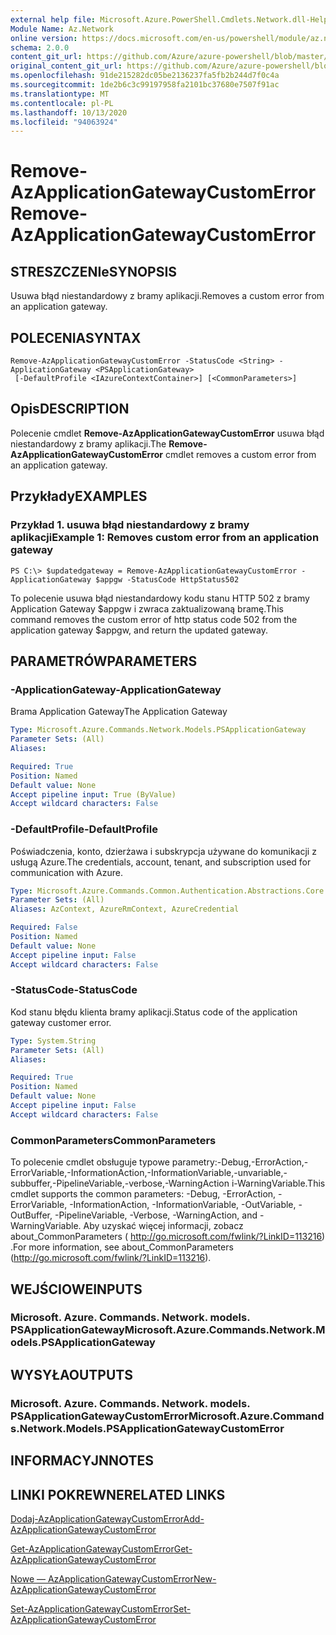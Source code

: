 ```yaml
---
external help file: Microsoft.Azure.PowerShell.Cmdlets.Network.dll-Help.xml
Module Name: Az.Network
online version: https://docs.microsoft.com/en-us/powershell/module/az.network/remove-azapplicationgatewaycustomerror
schema: 2.0.0
content_git_url: https://github.com/Azure/azure-powershell/blob/master/src/Network/Network/help/Remove-AzApplicationGatewayCustomError.md
original_content_git_url: https://github.com/Azure/azure-powershell/blob/master/src/Network/Network/help/Remove-AzApplicationGatewayCustomError.md
ms.openlocfilehash: 91de215282dc05be2136237fa5fb2b244d7f0c4a
ms.sourcegitcommit: 1de2b6c3c99197958fa2101bc37680e7507f91ac
ms.translationtype: MT
ms.contentlocale: pl-PL
ms.lasthandoff: 10/13/2020
ms.locfileid: "94063924"
---
```

# <span data-ttu-id="8b8e9-101">Remove-AzApplicationGatewayCustomError</span><span class="sxs-lookup"><span data-stu-id="8b8e9-101">Remove-AzApplicationGatewayCustomError</span></span>

## <span data-ttu-id="8b8e9-102">STRESZCZENIe</span><span class="sxs-lookup"><span data-stu-id="8b8e9-102">SYNOPSIS</span></span>
<span data-ttu-id="8b8e9-103">Usuwa błąd niestandardowy z bramy aplikacji.</span><span class="sxs-lookup"><span data-stu-id="8b8e9-103">Removes a custom error from an application gateway.</span></span>

## <span data-ttu-id="8b8e9-104">POLECENIA</span><span class="sxs-lookup"><span data-stu-id="8b8e9-104">SYNTAX</span></span>

```
Remove-AzApplicationGatewayCustomError -StatusCode <String> -ApplicationGateway <PSApplicationGateway>
 [-DefaultProfile <IAzureContextContainer>] [<CommonParameters>]
```

## <span data-ttu-id="8b8e9-105">Opis</span><span class="sxs-lookup"><span data-stu-id="8b8e9-105">DESCRIPTION</span></span>
<span data-ttu-id="8b8e9-106">Polecenie cmdlet **Remove-AzApplicationGatewayCustomError** usuwa błąd niestandardowy z bramy aplikacji.</span><span class="sxs-lookup"><span data-stu-id="8b8e9-106">The **Remove-AzApplicationGatewayCustomError** cmdlet removes a custom error from an application gateway.</span></span>

## <span data-ttu-id="8b8e9-107">Przykłady</span><span class="sxs-lookup"><span data-stu-id="8b8e9-107">EXAMPLES</span></span>

### <span data-ttu-id="8b8e9-108">Przykład 1. usuwa błąd niestandardowy z bramy aplikacji</span><span class="sxs-lookup"><span data-stu-id="8b8e9-108">Example 1: Removes custom error from an application gateway</span></span>
```
PS C:\> $updatedgateway = Remove-AzApplicationGatewayCustomError -ApplicationGateway $appgw -StatusCode HttpStatus502
```

<span data-ttu-id="8b8e9-109">To polecenie usuwa błąd niestandardowy kodu stanu HTTP 502 z bramy Application Gateway $appgw i zwraca zaktualizowaną bramę.</span><span class="sxs-lookup"><span data-stu-id="8b8e9-109">This command removes the custom error of http status code 502 from the application gateway $appgw, and return the updated gateway.</span></span>

## <span data-ttu-id="8b8e9-110">PARAMETRÓW</span><span class="sxs-lookup"><span data-stu-id="8b8e9-110">PARAMETERS</span></span>

### <span data-ttu-id="8b8e9-111">-ApplicationGateway</span><span class="sxs-lookup"><span data-stu-id="8b8e9-111">-ApplicationGateway</span></span>
<span data-ttu-id="8b8e9-112">Brama Application Gateway</span><span class="sxs-lookup"><span data-stu-id="8b8e9-112">The Application Gateway</span></span>

```yaml
Type: Microsoft.Azure.Commands.Network.Models.PSApplicationGateway
Parameter Sets: (All)
Aliases:

Required: True
Position: Named
Default value: None
Accept pipeline input: True (ByValue)
Accept wildcard characters: False
```

### <span data-ttu-id="8b8e9-113">-DefaultProfile</span><span class="sxs-lookup"><span data-stu-id="8b8e9-113">-DefaultProfile</span></span>
<span data-ttu-id="8b8e9-114">Poświadczenia, konto, dzierżawa i subskrypcja używane do komunikacji z usługą Azure.</span><span class="sxs-lookup"><span data-stu-id="8b8e9-114">The credentials, account, tenant, and subscription used for communication with Azure.</span></span>

```yaml
Type: Microsoft.Azure.Commands.Common.Authentication.Abstractions.Core.IAzureContextContainer
Parameter Sets: (All)
Aliases: AzContext, AzureRmContext, AzureCredential

Required: False
Position: Named
Default value: None
Accept pipeline input: False
Accept wildcard characters: False
```

### <span data-ttu-id="8b8e9-115">-StatusCode</span><span class="sxs-lookup"><span data-stu-id="8b8e9-115">-StatusCode</span></span>
<span data-ttu-id="8b8e9-116">Kod stanu błędu klienta bramy aplikacji.</span><span class="sxs-lookup"><span data-stu-id="8b8e9-116">Status code of the application gateway customer error.</span></span>

```yaml
Type: System.String
Parameter Sets: (All)
Aliases:

Required: True
Position: Named
Default value: None
Accept pipeline input: False
Accept wildcard characters: False
```

### <span data-ttu-id="8b8e9-117">CommonParameters</span><span class="sxs-lookup"><span data-stu-id="8b8e9-117">CommonParameters</span></span>
<span data-ttu-id="8b8e9-118">To polecenie cmdlet obsługuje typowe parametry:-Debug,-ErrorAction,-ErrorVariable,-InformationAction,-InformationVariable,-unvariable,-subbuffer,-PipelineVariable,-verbose,-WarningAction i-WarningVariable.</span><span class="sxs-lookup"><span data-stu-id="8b8e9-118">This cmdlet supports the common parameters: -Debug, -ErrorAction, -ErrorVariable, -InformationAction, -InformationVariable, -OutVariable, -OutBuffer, -PipelineVariable, -Verbose, -WarningAction, and -WarningVariable.</span></span> <span data-ttu-id="8b8e9-119">Aby uzyskać więcej informacji, zobacz about_CommonParameters ( http://go.microsoft.com/fwlink/?LinkID=113216) .</span><span class="sxs-lookup"><span data-stu-id="8b8e9-119">For more information, see about_CommonParameters (http://go.microsoft.com/fwlink/?LinkID=113216).</span></span>

## <span data-ttu-id="8b8e9-120">WEJŚCIOWE</span><span class="sxs-lookup"><span data-stu-id="8b8e9-120">INPUTS</span></span>

### <span data-ttu-id="8b8e9-121">Microsoft. Azure. Commands. Network. models. PSApplicationGateway</span><span class="sxs-lookup"><span data-stu-id="8b8e9-121">Microsoft.Azure.Commands.Network.Models.PSApplicationGateway</span></span>

## <span data-ttu-id="8b8e9-122">WYSYŁA</span><span class="sxs-lookup"><span data-stu-id="8b8e9-122">OUTPUTS</span></span>

### <span data-ttu-id="8b8e9-123">Microsoft. Azure. Commands. Network. models. PSApplicationGatewayCustomError</span><span class="sxs-lookup"><span data-stu-id="8b8e9-123">Microsoft.Azure.Commands.Network.Models.PSApplicationGatewayCustomError</span></span>

## <span data-ttu-id="8b8e9-124">INFORMACYJN</span><span class="sxs-lookup"><span data-stu-id="8b8e9-124">NOTES</span></span>

## <span data-ttu-id="8b8e9-125">LINKI POKREWNE</span><span class="sxs-lookup"><span data-stu-id="8b8e9-125">RELATED LINKS</span></span>

[<span data-ttu-id="8b8e9-126">Dodaj-AzApplicationGatewayCustomError</span><span class="sxs-lookup"><span data-stu-id="8b8e9-126">Add-AzApplicationGatewayCustomError</span></span>](./Add-AzApplicationGatewayCustomError.md)

[<span data-ttu-id="8b8e9-127">Get-AzApplicationGatewayCustomError</span><span class="sxs-lookup"><span data-stu-id="8b8e9-127">Get-AzApplicationGatewayCustomError</span></span>](./Get-AzApplicationGatewayCustomError.md)

[<span data-ttu-id="8b8e9-128">Nowe — AzApplicationGatewayCustomError</span><span class="sxs-lookup"><span data-stu-id="8b8e9-128">New-AzApplicationGatewayCustomError</span></span>](./New-AzApplicationGatewayCustomError.md)

[<span data-ttu-id="8b8e9-129">Set-AzApplicationGatewayCustomError</span><span class="sxs-lookup"><span data-stu-id="8b8e9-129">Set-AzApplicationGatewayCustomError</span></span>](./Set-AzApplicationGatewayCustomError.md)
